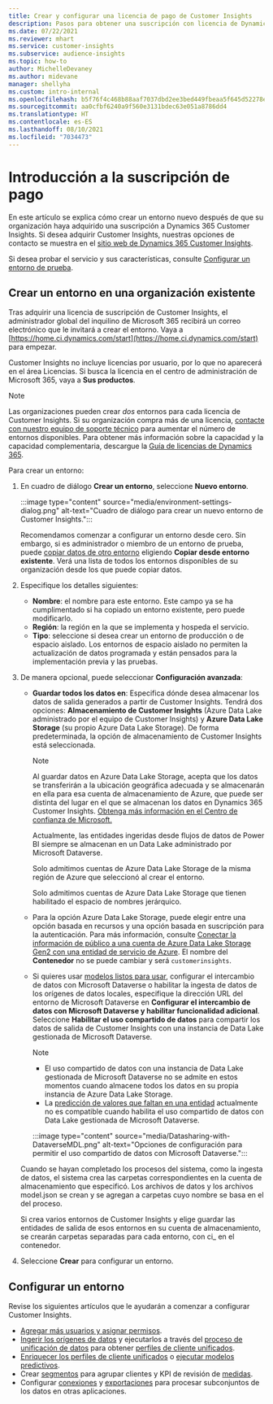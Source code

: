 ```yaml
---
title: Crear y configurar una licencia de pago de Customer Insights
description: Pasos para obtener una suscripción con licencia de Dynamics 365 Customer Insights y configurarla.
ms.date: 07/22/2021
ms.reviewer: mhart
ms.service: customer-insights
ms.subservice: audience-insights
ms.topic: how-to
author: MichelleDevaney
ms.author: midevane
manager: shellyha
ms.custom: intro-internal
ms.openlocfilehash: b5f76f4c468b88aaf7037dbd2ee3bed449fbeaa5f645d52278eee05b36b4e328
ms.sourcegitcommit: aa0cfbf6240a9f560e3131bdec63e051a8786dd4
ms.translationtype: HT
ms.contentlocale: es-ES
ms.lasthandoff: 08/10/2021
ms.locfileid: "7034473"
---
```

# <a name="get-started-with-a-paid-subscription"></a>Introducción a la suscripción de pago

En este artículo se explica cómo crear un entorno nuevo después de que su organización haya adquirido una suscripción a Dynamics 365 Customer Insights. Si desea adquirir Customer Insights, nuestras opciones de contacto se muestra en el [sitio web de Dynamics 365 Customer Insights](https://dynamics.microsoft.com/ai/customer-insights/). 

Si desea probar el servicio y sus características, consulte [Configurar un entorno de prueba](get-started-trial.md).

## <a name="create-an-environment-in-an-existing-organization"></a>Crear un entorno en una organización existente

Tras adquirir una licencia de suscripción de Customer Insights, el administrador global del inquilino de Microsoft 365 recibirá un correo electrónico que le invitará a crear el entorno. Vaya a [https://home.ci.dynamics.com/start](https://home.ci.dynamics.com/start) para empezar. 

Customer Insights no incluye licencias por usuario, por lo que no aparecerá en el área Licencias. Si busca la licencia en el centro de administración de Microsoft 365, vaya a **Sus productos**. 

> [!NOTE]
> Las organizaciones pueden crear *dos* entornos para cada licencia de Customer Insights. Si su organización compra más de una licencia, [contacte con nuestro equipo de soporte técnico](https://go.microsoft.com/fwlink/?linkid=2079641) para aumentar el número de entornos disponibles. Para obtener más información sobre la capacidad y la capacidad complementaria, descargue la [Guía de licencias de Dynamics 365](https://go.microsoft.com/fwlink/?LinkId=866544).

Para crear un entorno:

1. En cuadro de diálogo **Crear un entorno**, seleccione **Nuevo entorno**.

   :::image type="content" source="media/environment-settings-dialog.png" alt-text="Cuadro de diálogo para crear un nuevo entorno de Customer Insights.":::

   Recomendamos comenzar a configurar un entorno desde cero. Sin embargo, si es administrador o miembro de un entorno de prueba, puede [copiar datos de otro entorno](manage-environments.md#copy-the-environment-configuration) eligiendo **Copiar desde entorno existente**. Verá una lista de todos los entornos disponibles de su organización desde los que puede copiar datos.

1. Especifique los detalles siguientes:
   - **Nombre**: el nombre para este entorno. Este campo ya se ha cumplimentado si ha copiado un entorno existente, pero puede modificarlo.
   - **Región**: la región en la que se implementa y hospeda el servicio.
   - **Tipo**: seleccione si desea crear un entorno de producción o de espacio aislado. Los entornos de espacio aislado no permiten la actualización de datos programada y están pensados para la implementación previa y las pruebas.
   
1. De manera opcional, puede seleccionar **Configuración avanzada**:

   - **Guardar todos los datos en**: Especifica dónde desea almacenar los datos de salida generados a partir de Customer Insights. Tendrá dos opciones: **Almacenamiento de Customer Insights** (Azure Data Lake administrado por el equipo de Customer Insights) y **Azure Data Lake Storage** (su propio Azure Data Lake Storage). De forma predeterminada, la opción de almacenamiento de Customer Insights está seleccionada.

     > [!NOTE]
     > Al guardar datos en Azure Data Lake Storage, acepta que los datos se transferirán a la ubicación geográfica adecuada y se almacenarán en ella para esa cuenta de almacenamiento de Azure, que puede ser distinta del lugar en el que se almacenan los datos en Dynamics 365 Customer Insights. [Obtenga más información en el Centro de confianza de Microsoft.](https://www.microsoft.com/trust-center)
     >
     > Actualmente, las entidades ingeridas desde flujos de datos de Power BI siempre se almacenan en un Data Lake administrado por Microsoft Dataverse. 
     > 
     > Solo admitimos cuentas de Azure Data Lake Storage de la misma región de Azure que seleccionó al crear el entorno. 
     > 
     > Solo admitimos cuentas de Azure Data Lake Storage que tienen habilitado el espacio de nombres jerárquico.


   - Para la opción Azure Data Lake Storage, puede elegir entre una opción basada en recursos y una opción basada en suscripción para la autenticación. Para más información, consulte [Conectar la información de público a una cuenta de Azure Data Lake Storage Gen2 con una entidad de servicio de Azure](connect-service-principal.md). El nombre del **Contenedor** no se puede cambiar y será `customerinsights`.
   
   - Si quieres usar [modelos listos para usar](predictions-overview.md#out-of-box-models), configurar el intercambio de datos con Microsoft Dataverse o habilitar la ingesta de datos de los orígenes de datos locales, especifique la dirección URL del entorno de Microsoft Dataverse en **Configurar el intercambio de datos con Microsoft Dataverse y habilitar funcionalidad adicional**. Seleccione **Habilitar el uso compartido de datos** para compartir los datos de salida de Customer Insights con una instancia de Data Lake gestionada de Microsoft Dataverse.

     > [!NOTE]
     > - El uso compartido de datos con una instancia de Data Lake gestionada de Microsoft Dataverse no se admite en estos momentos cuando almacene todos los datos en su propia instancia de Azure Data Lake Storage.
     > - La [predicción de valores que faltan en una entidad](predictions.md) actualmente no es compatible cuando habilita el uso compartido de datos con Data Lake gestionada de Microsoft Dataverse.

     :::image type="content" source="media/Datasharing-with-DataverseMDL.png" alt-text="Opciones de configuración para permitir el uso compartido de datos con Microsoft Dataverse.":::

   Cuando se hayan completado los procesos del sistema, como la ingesta de datos, el sistema crea las carpetas correspondientes en la cuenta de almacenamiento que especificó. Los archivos de datos y los archivos model.json se crean y se agregan a carpetas cuyo nombre se basa en el del proceso.

   Si crea varios entornos de Customer Insights y elige guardar las entidades de salida de esos entornos en su cuenta de almacenamiento, se crearán carpetas separadas para cada entorno, con ci_<environmentid> en el contenedor.

1. Seleccione **Crear** para configurar un entorno. 

## <a name="configure-an-environment"></a>Configurar un entorno

Revise los siguientes artículos que le ayudarán a comenzar a configurar Customer Insights. 

- [Agregar más usuarios y asignar permisos](permissions.md).
- [Ingerir los orígenes de datos](data-sources.md) y ejecutarlos a través del [proceso de unificación de datos](data-unification.md) para obtener [perfiles de cliente unificados](customer-profiles.md).
- [Enriquecer los perfiles de cliente unificados](enrichment-hub.md) o [ejecutar modelos predictivos](predictions-overview.md).
- Crear [segmentos](segments.md) para agrupar clientes y KPI de revisión de [medidas](measures.md).
- Configurar [conexiones](connections.md) y [exportaciones](export-destinations.md) para procesar subconjuntos de los datos en otras aplicaciones.

